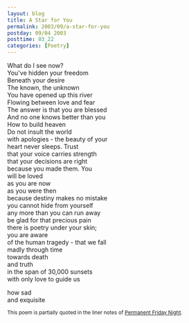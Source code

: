 ```yaml
---
layout: blog
title: A Star for You
permalink: 2003/09/a-star-for-you
postday: 09/04 2003
posttime: 03_22
categories: [Poetry]
---
```


<p>What do I see now?<br />
You've hidden your freedom<br />
Beneath your desire<br />
The known, the unknown<br />
You have opened up this river<br />
Flowing between love and fear<br />
The answer is that you are blessed<br />
And no one knows better than you<br />
How to build heaven<br />
Do not insult the world<br />
with apologies - the beauty of your<br />
heart never sleeps. Trust<br />
that your voice carries strength<br />
that your decisions are right<br />
because you made them. You<br />
will be loved<br />
as you are now<br />
as you were then<br />
because destiny makes no mistake<br />
you cannot hide from yourself<br />
any more than you can run away<br />
be glad for that precious pain<br />
there is poetry under your skin;<br />
you are aware<br />
of the human tragedy - that we fall<br />
madly through time<br />
towards death<br />
and truth<br />
in the span of 30,000 sunsets<br />
with only love to guide us</p>
<p>how sad<br />
and exquisite</p>

<small>
This poem is partially quoted in the liner notes of <a href="http://axelradio.com/album/permanent-friday-night">Permanent Friday Night</a>.
</small>
